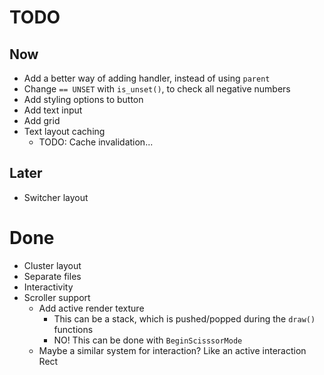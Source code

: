 # TODO
## Now
- Add a better way of adding handler, instead of using `parent`
- Change `== UNSET` with `is_unset()`, to check all negative numbers
- Add styling options to button
- Add text input
- Add grid
- Text layout caching
  - TODO: Cache invalidation...

## Later
- Switcher layout

# Done
- Cluster layout
- Separate files
- Interactivity
- Scroller support
  - Add active render texture
    - This can be a stack, which is pushed/popped during the `draw()` functions
    - NO! This can be done with `BeginScisssorMode`
  - Maybe a similar system for interaction? Like an active interaction Rect

